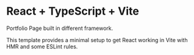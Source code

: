 # React + TypeScript + Vite

Portfolio Page built in different framework.

This template provides a minimal setup to get React working in Vite with HMR and some ESLint rules.
